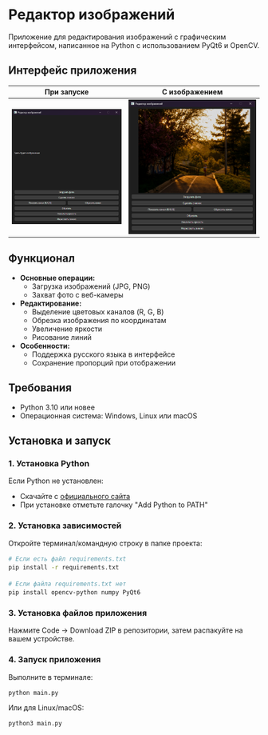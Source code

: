 # Редактор изображений

Приложение для редактирования изображений с графическим интерфейсом, написанное на Python с использованием PyQt6 и OpenCV.

## Интерфейс приложения
| При запуске | С изображением |
|-------------|------------------|
| ![При запуске](without%20picture.png) | ![С изображением](with%20picture.png) |

## Функционал
- **Основные операции:**
  - Загрузка изображений (JPG, PNG)
  - Захват фото с веб-камеры
- **Редактирование:**
  - Выделение цветовых каналов (R, G, B)
  - Обрезка изображения по координатам
  - Увеличение яркости
  - Рисование линий
- **Особенности:**
  - Поддержка русского языка в интерфейсе
  - Сохранение пропорций при отображении

## Требования
- Python 3.10 или новее
- Операционная система: Windows, Linux или macOS

## Установка и запуск

### 1. Установка Python
Если Python не установлен:
- Скачайте с [официального сайта](https://www.python.org/downloads/)
- При установке отметьте галочку "Add Python to PATH"

### 2. Установка зависимостей
Откройте терминал/командную строку в папке проекта:

```bash
# Если есть файл requirements.txt
pip install -r requirements.txt

# Если файла requirements.txt нет
pip install opencv-python numpy PyQt6
```

### 3. Установка файлов приложения
Нажмите Code -> Download ZIP в репозитории, затем распакуйте на вашем устройстве.

### 4. Запуск приложения
Выполните в терминале:
```bash
python main.py
```
Или для Linux/macOS:
```bash
python3 main.py
```
